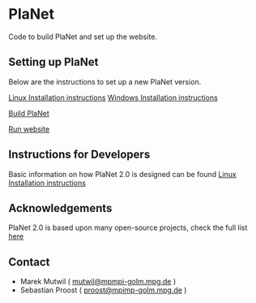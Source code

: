 # PlaNet
Code to build PlaNet and set up the website. 

Setting up PlaNet
-----------------
Below are the instructions to set up a new PlaNet version.

[Linux Installation instructions](docs/install_linux.md)
[Windows Installation instructions](docs/install_windows.md)

[Build PlaNet](docs/building_planet.md)

[Run website](docs/run_website.md)

Instructions for Developers
---------------------------

Basic information on how PlaNet 2.0 is designed can be found [Linux Installation instructions](docs/developer.md)

Acknowledgements
----------------

PlaNet 2.0 is based upon many open-source projects, check the full list [here](docs/acknowledgements.md)


Contact
-------

  * Marek Mutwil ( mutwil@mpmpi-golm.mpg.de )
  * Sebastian Proost ( proost@mpimp-golm.mpg.de )

